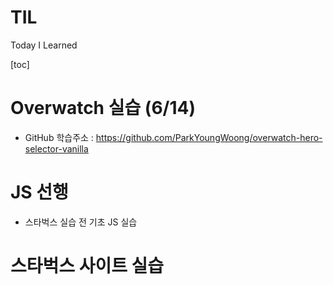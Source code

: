 # TIL

Today I Learned



[toc]

# Overwatch 실습 (6/14)

- GitHub 학습주소 : https://github.com/ParkYoungWoong/overwatch-hero-selector-vanilla



# JS 선행

- 스타벅스 실습 전 기초 JS 실습



# 스타벅스 사이트 실습

